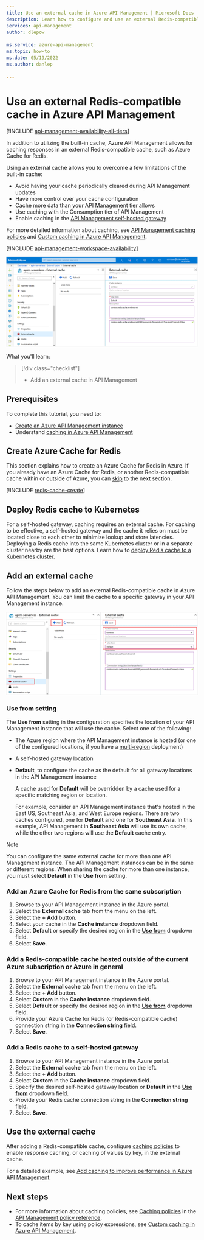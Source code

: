 ```yaml
---
title: Use an external cache in Azure API Management | Microsoft Docs
description: Learn how to configure and use an external Redis-compatible cache in Azure API Management. Using an external cache gives you more control and flexibility than the built-in cache.
services: api-management
author: dlepow

ms.service: azure-api-management
ms.topic: how-to
ms.date: 05/19/2022
ms.author: danlep

---
```


# Use an external Redis-compatible cache in Azure API Management

[!INCLUDE [api-management-availability-all-tiers](../../includes/api-management-availability-all-tiers.md)]

In addition to utilizing the built-in cache, Azure API Management allows for caching responses in an external Redis-compatible cache, such as Azure Cache for Redis.

Using an external cache allows you to overcome a few limitations of the built-in cache:

* Avoid having your cache periodically cleared during API Management updates
* Have more control over your cache configuration
* Cache more data than your API Management tier allows
* Use caching with the Consumption tier of API Management
* Enable caching in the [API Management self-hosted gateway](self-hosted-gateway-overview.md)

For more detailed information about caching, see [API Management caching policies](api-management-policies.md#caching) and  [Custom caching in Azure API Management](api-management-sample-cache-by-key.md).

[!INCLUDE [api-management-workspace-availability](../../includes/api-management-workspace-availability.md)]

![Bring your own cache to APIM](media/api-management-howto-cache-external/overview.png)

What you'll learn:

> [!div class="checklist"]
> * Add an external cache in API Management

## Prerequisites

To complete this tutorial, you need to:

+ [Create an Azure API Management instance](get-started-create-service-instance.md)
+ Understand [caching in Azure API Management](api-management-howto-cache.md)

## <a name="create-cache"> </a> Create Azure Cache for Redis

This section explains how to create an Azure Cache for Redis in Azure. If you already have an Azure Cache for Redis, or another Redis-compatible cache within or outside of Azure, you can <a href="#add-external-cache">skip</a> to the next section.

[!INCLUDE [redis-cache-create](~/reusable-content/ce-skilling/azure/includes/azure-cache-for-redis/includes/redis-cache-create.md)]

## <a name="create-cache"> </a> Deploy Redis cache to Kubernetes

For a self-hosted gateway, caching requires an external cache. For caching to be effective, a self-hosted gateway and the cache it relies on must be located close to each other to minimize lookup and store latencies. Deploying a Redis cache into the same Kubernetes cluster or in a separate cluster nearby are the best options. Learn how to [deploy Redis cache to a Kubernetes cluster](https://github.com/kubernetes/examples/tree/master/guestbook).

## <a name="add-external-cache"> </a>Add an external cache

Follow the steps below to add an external Redis-compatible cache in Azure API Management. You can limit the cache to a specific gateway in your API Management instance.

![Screenshot that shows how to add an external Azure Cache for Redis in Azure API Management.](media/api-management-howto-cache-external/add-external-cache.png)

### Use from setting

The **Use from** setting in the configuration specifies the location of your API Management instance that will use the cache. Select one of the following:

* The Azure region where the API Management instance is hosted (or one of the configured locations, if you have a [multi-region](api-management-howto-deploy-multi-region.md) deployment)

* A self-hosted gateway location 

* **Default**, to configure the cache as the default for all gateway locations in the API Management instance

    A cache used for **Default** will be overridden by a cache used for a specific matching region or location.

    For example, consider an API Management instance that's hosted in the East US, Southeast Asia, and West Europe regions. There are two caches configured, one for **Default** and one for **Southeast Asia**. In this example, API Management in **Southeast Asia** will use its own cache, while the other two regions will use the **Default** cache entry.

> [!NOTE]
> You can configure the same external cache for more than one API Management instance. The API Management instances can be in the same or different regions. When sharing the cache for more than one instance, you must select **Default** in the **Use from** setting. 

### Add an Azure Cache for Redis from the same subscription

1. Browse to your API Management instance in the Azure portal.
2. Select the **External cache** tab from the menu on the left.
3. Select the **+ Add** button.
4. Select your cache in the **Cache instance** dropdown field.
5. Select **Default** or specify the desired region in the [**Use from**](#use-from-setting) dropdown field.
6. Select **Save**.

### Add a Redis-compatible cache hosted outside of the current Azure subscription or Azure in general

1. Browse to your API Management instance in the Azure portal.
2. Select the **External cache** tab from the menu on the left.
3. Select the **+ Add** button.
4. Select **Custom** in the **Cache instance** dropdown field.
5. Select **Default** or specify the desired region in the [**Use from**](#use-from-setting) dropdown field.
6. Provide your Azure Cache for Redis (or Redis-compatible cache) connection string in the **Connection string** field.
7. Select **Save**.

### Add a Redis cache to a self-hosted gateway

1. Browse to your API Management instance in the Azure portal.
2. Select the **External cache** tab from the menu on the left.
3. Select the **+ Add** button.
4. Select **Custom** in the **Cache instance** dropdown field.
5. Specify the desired self-hosted gateway location or **Default** in the [**Use from**](#use-from-setting) dropdown field.
6. Provide your Redis cache connection string in the **Connection string** field.
7. Select **Save**.

## Use the external cache

After adding a Redis-compatible cache, configure [caching policies](api-management-policies.md#caching) to enable response caching, or caching of values by key, in the external cache.

For a detailed example, see [Add caching to improve performance in Azure API Management](api-management-howto-cache.md).

## <a name="next-steps"> </a>Next steps

* For more information about caching policies, see [Caching policies][Caching policies] in the [API Management policy reference][API Management policy reference].
* To cache items by key using policy expressions, see [Custom caching in Azure API Management](api-management-sample-cache-by-key.md).

[API Management policy reference]: ./api-management-policies.md
[Caching policies]: ./api-management-policies.md#caching
